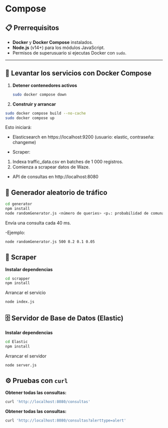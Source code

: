 # Compose

## 📋 Prerrequisitos
- **Docker** y **Docker Compose** instalados.
- **Node.js** (v14+) para los módulos JavaScript.
- Permisos de superusuario si ejecutas Docker con `sudo`.

---

## 🚀 Levantar los servicios con Docker Compose

1. **Detener contenedores activos**  
   ```bash
   sudo docker compose down
   ```
2. **Construir y arrancar**
```bash
sudo docker compose build --no-cache
sudo docker compose up
```
Esto iniciará:

- Elasticsearch en https://localhost:9200 (usuario: elastic, contraseña: changeme)

- Scraper:
1. Indexa traffic_data.csv en batches de 1 000 registros.
2. Comienza a scrapear datos de Waze.

- API de consultas en http://localhost:8080

## 🔀 Generador aleatorio de tráfico

```bash
cd generator
npm install
node randomGenerator.js <número de queries> <p₁: probabilidad de comuna> <p₂: probabilidad de alerta> <p₃: probabilidad de tipo>
```
Envía una consulta cada 40 ms.

-Ejemplo:
```bash
node randomGenerator.js 500 0.2 0.1 0.05
```
## 📡 Scraper
**Instalar dependencias**
```bash
cd scrapper
npm install
```
Arrancar el servicio
```bash
node index.js
```
## 🗄️ Servidor de Base de Datos (Elastic)

**Instalar dependencias**
```bash
cd Elastic
npm install
```
Arrancar el servidor
```bash
node server.js
```
## ⚙️ Pruebas con `curl`

**Obtener todas las consultas:**
```bash
curl 'http://localhost:8080/consultas'
```
**Obtener todas las consultas:**
```bash
curl 'http://localhost:8080/consultas?alerttype=alert'
```

